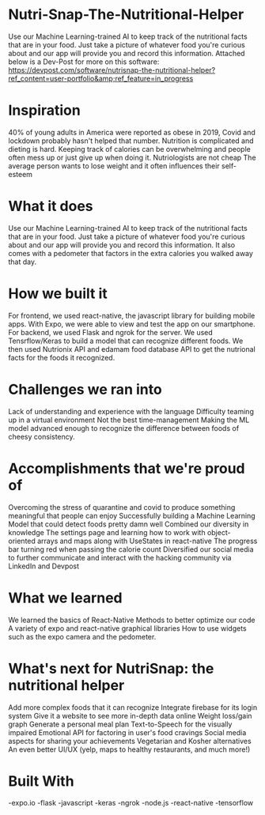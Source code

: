 # Nutri-Snap-The-Nutritional-Helper
Use our Machine Learning-trained AI to keep track of the nutritional facts that are in your food. Just take a picture of whatever food you're curious about and our app will provide you and record this information.   Attached below is a Dev-Post for more on this software: https://devpost.com/software/nutrisnap-the-nutritional-helper?ref_content=user-portfolio&amp;ref_feature=in_progress

# Inspiration
40% of young adults in America were reported as obese in 2019, Covid and lockdown probably hasn't helped that number. Nutrition is complicated and dieting is hard. Keeping track of calories can be overwhelming and people often mess up or just give up when doing it. Nutriologists are not cheap The average person wants to lose weight and it often influences their self-esteem

# What it does
Use our Machine Learning-trained AI to keep track of the nutritional facts that are in your food. Just take a picture of whatever food you're curious about and our app will provide you and record this information. It also comes with a pedometer that factors in the extra calories you walked away that day.

# How we built it
For frontend, we used react-native, the javascript library for building mobile apps. With Expo, we were able to view and test the app on our smartphone. For backend, we used Flask and ngrok for the server. We used Tensrflow/Keras to build a model that can recognize different foods. We then used Nutrionix API and edamam food database API to get the nutrional facts for the foods it recognized.

# Challenges we ran into
Lack of understanding and experience with the language Difficulty teaming up in a virtual environment Not the best time-management Making the ML model advanced enough to recognize the difference between foods of cheesy consistency.

# Accomplishments that we're proud of
Overcoming the stress of quarantine and covid to produce something meaningful that people can enjoy Successfully building a Machine Learning Model that could detect foods pretty damn well Combined our diversity in knowledge The settings page and learning how to work with object-oriented arrays and maps along with UseStates in react-native The progress bar turning red when passing the calorie count Diversified our social media to further communicate and interact with the hacking community via LinkedIn and Devpost

# What we learned
We learned the basics of React-Native Methods to better optimize our code A variety of expo and react-native graphical libraries How to use widgets such as the expo camera and the pedometer.

# What's next for NutriSnap: the nutritional helper
Add more complex foods that it can recognize Integrate firebase for its login system Give it a website to see more in-depth data online Weight loss/gain graph Generate a personal meal plan Text-to-Speech for the visually impaired Emotional API for factoring in user's food cravings Social media aspects for sharing your achievements Vegetarian and Kosher alternatives An even better UI/UX (yelp, maps to healthy restaurants, and much more!)

# Built With
-expo.io
-flask
-javascript
-keras
-ngrok
-node.js
-react-native
-tensorflow
